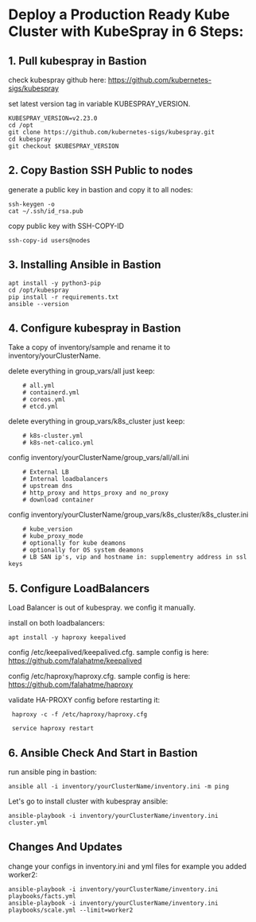 # Deploy a Production Ready Kube Cluster with KubeSpray in 6 Steps:




## 1. Pull kubespray in Bastion

check kubespray github here: https://github.com/kubernetes-sigs/kubespray

set latest version tag in variable KUBESPRAY_VERSION.

```
KUBESPRAY_VERSION=v2.23.0
cd /opt
git clone https://github.com/kubernetes-sigs/kubespray.git
cd kubespray
git checkout $KUBESPRAY_VERSION
```



## 2. Copy Bastion SSH Public to nodes

generate a public key in bastion and copy it to all nodes:

```
ssh-keygen -o
cat ~/.ssh/id_rsa.pub
```
copy public key with SSH-COPY-ID
```
ssh-copy-id users@nodes
```



## 3. Installing Ansible in Bastion

```
apt install -y python3-pip 
cd /opt/kubespray
pip install -r requirements.txt
ansible --version
```



## 4. Configure kubespray in Bastion

Take a copy of inventory/sample and rename it to inventory/yourClusterName.


delete everything in group_vars/all just keep:

        # all.yml
        # containerd.yml
        # coreos.yml
        # etcd.yml

delete everything in group_vars/k8s_cluster just keep:

        # k8s-cluster.yml
        # k8s-net-calico.yml

config inventory/yourClusterName/group_vars/all/all.ini

        # External LB
        # Internal loadbalancers
        # upstream dns
        # http_proxy and https_proxy and no_proxy
        # download container

config inventory/yourClusterName/group_vars/k8s_cluster/k8s_cluster.ini

        # kube_version
        # kube_proxy_mode
        # optionally for kube deamons
        # optionally for OS system deamons
        # LB SAN ip's, vip and hostname in: supplementry address in ssl keys

## 5. Configure LoadBalancers

Load Balancer is out of kubespray. we config it manually.

install on both loadbalancers:

```
apt install -y haproxy keepalived
```

config /etc/keepalived/keepalived.cfg. sample config is here: https://github.com/falahatme/keepalived

config /etc/haproxy/haproxy.cfg. sample config is here: https://github.com/falahatme/haproxy

validate HA-PROXY config before restarting it:

```
 haproxy -c -f /etc/haproxy/haproxy.cfg
```
```
 service haproxy restart
```


## 6. Ansible Check And Start in Bastion

run ansible ping in bastion:
```
ansible all -i inventory/yourClusterName/inventory.ini -m ping
```

Let's go to install cluster with kubespray ansible:
```
ansible-playbook -i inventory/yourClusterName/inventory.ini cluster.yml
```



## Changes And Updates

change your configs in inventory.ini  and yml files
for example you added worker2:

```
ansible-playbook -i inventory/yourClusterName/inventory.ini playbooks/facts.yml
ansible-playbook -i inventory/yourClusterName/inventory.ini playbooks/scale.yml --limit=worker2
```


